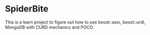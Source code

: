 # SpiderBite
This is a learn project to figure out how to use boost::asio, boost::urdl, MongoDB with CURD mechanics and POCO.
